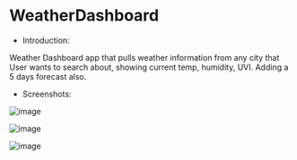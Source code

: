 # WeatherDashboard

- Introduction:

Weather Dashboard app that pulls weather information from any city that User wants to search about, showing current temp, humidity, UVI. Adding a 5 days forecast also.

- Screenshots:

![image](https://user-images.githubusercontent.com/50975670/89132145-30c8b480-d4cf-11ea-9277-f9fb98d800cf.png)

![image](https://user-images.githubusercontent.com/50975670/89132149-3de5a380-d4cf-11ea-83fa-01fdc37dfcca.png)

![image](https://user-images.githubusercontent.com/50975670/89132153-4a69fc00-d4cf-11ea-8aa2-0bdfff07e133.png)